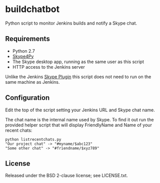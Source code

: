 buildchatbot
============

Python script to monitor Jenkins builds and notify a Skype chat.

Requirements
------------

* Python 2.7
* [Skype4Py](http://pypi.python.org/pypi/Skype4Py/)
* The Skype desktop app, running as the same user as this script
* HTTP access to the Jenkins server

Unlike the Jenkins
[Skype Plugin](https://wiki.jenkins-ci.org/display/JENKINS/Skype+Plugin)
this script does not need to run on the same machine as Jenkins.

Configuration
-------------

Edit the top of the script setting your Jenkins URL and Skype chat name.

The chat name is the internal name used by Skype. To find it out run the
provided helper script that will display FriendlyName and Name of your
recent chats:

    python listrecentchats.py
    "Our project chat" -> "#myname/$abc123"
    "Some other chat" -> "#friendname/$xyz789"

License
-------

Released under the BSD 2-clause license; see LICENSE.txt.


